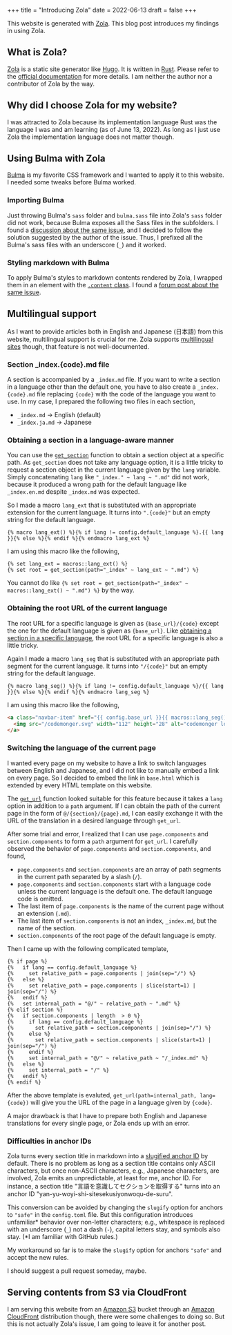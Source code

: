 +++
title = "Introducing Zola"
date = 2022-06-13
draft = false
+++

This website is generated with [Zola](https://www.getzola.org).
This blog post introduces my findings in using Zola.

<!-- more -->

## What is Zola?

[Zola](https://www.getzola.org) is a static site generator like [Hugo](https://gohugo.io).
It is written in [Rust](https://www.rust-lang.org).
Please refer to the [official documentation](https://www.getzola.org/documentation/getting-started/overview/) for more details.
I am neither the author nor a contributor of Zola by the way.

## Why did I choose Zola for my website?

I was attracted to Zola because its implementation language Rust was the language I was and am learning (as of June 13, 2022).
As long as I just use Zola the implementation language does not matter though.

## Using Bulma with Zola

[Bulma](https://bulma.io) is my favorite CSS framework and I wanted to apply it to this website.
I needed some tweaks before Bulma worked.

### Importing Bulma

Just throwing Bulma's `sass` folder and `bulma.sass` file into Zola's `sass` folder did not work, because Bulma exposes all the Sass files in the subfolders.
I found a [discussion about the same issue](https://github.com/getzola/zola/issues/431), and I decided to follow the solution suggested by the author of the issue.
Thus, I prefixed all the Bulma's sass files with an underscore (`_`) and it worked.

### Styling markdown with Bulma

To apply Bulma's styles to markdown contents rendered by Zola, I wrapped them in an element with the [`.content` class](https://bulma.io/documentation/elements/content/).
I found a [forum post about the same issue](https://zola.discourse.group/t/how-to-style-html-generated-from-markdown/868).

## Multilingual support

As I want to provide articles both in English and Japanese (日本語) from this website, multilingual support is crucial for me.
Zola supports [multilingual sites](https://www.getzola.org/documentation/content/multilingual/) though, that feature is not well-documented.

### Section _index.{code}.md file

A section is accompanied by a `_index.md` file.
If you want to write a section in a language other than the default one, you have to also create a `_index.{code}.md` file replacing `{code}` with the code of the language you want to use.
In my case, I prepared the following two files in each section,
- `_index.md` &rightarrow; English (default)
- `_index.ja.md` &rightarrow; Japanese

### Obtaining a section in a language-aware manner

You can use the [`get_section`](https://www.getzola.org/documentation/templates/overview/#get-section) function to obtain a section object at a specific path.
As `get_section` does not take any language option, it is a little tricky to request a section object in the current language given by the `lang` variable.
Simply concatenating `lang` like `"_index." ~ lang ~ ".md"` did not work, because it produced a wrong path for the default language like `_index.en.md` despite `_index.md` was expected.

So I made a macro `lang_ext` that is substituted with an appropriate extension for the current language.
It turns into `".{code}"` but an empty string for the default language.

```
{% macro lang_ext() %}{% if lang != config.default_language %}.{{ lang }}{% else %}{% endif %}{% endmacro lang_ext %}
```

I am using this macro like the following,

```
{% set lang_ext = macros::lang_ext() %}
{% set root = get_section(path="_index" ~ lang_ext ~ ".md") %}
```

You cannot do like `{% set root = get_section(path="_index" ~ macros::lang_ext() ~ ".md") %}` by the way.

### Obtaining the root URL of the current language

The root URL for a specific language is given as `{base_url}/{code}` except the one for the default language is given as `{base_url}`.
Like [obtaining a section in a specific language](#Obtaining_a_section_in_a_language-aware_manner), the root URL for a specific language is also a little tricky.

Again I made a macro `lang_seg` that is substituted with an appropriate path segment for the current language.
It turns into `"/{code}"` but an empty string for the default language.

```
{% macro lang_seg() %}{% if lang != config.default_language %}/{{ lang }}{% else %}{% endif %}{% endmacro lang_seg %}
```

I am using this macro like the following,

```html
<a class="navbar-item" href="{{ config.base_url }}{{ macros::lang_seg() }}">
  <img src="/codemonger.svg" width="112" height="28" alt="codemonger logo">
</a>
```

### Switching the language of the current page

I wanted every page on my website to have a link to switch languages between English and Japanese, and I did not like to manually embed a link on every page.
So I decided to embed the link in `base.html` which is extended by every HTML template on this website.

The [`get_url`](https://www.getzola.org/documentation/templates/overview/#get-url) function looked suitable for this feature because it takes a `lang` option in addition to a `path` argument.
If I can obtain the path of the current page in the form of `@/{section}/{page}.md`, I can easily exchange it with the URL of the translation in a desired language through `get_url`.

After some trial and error, I realized that I can use `page.components` and `section.components` to form a `path` argument for `get_url`.
I carefully observed the behavior of `page.components` and `section.components`, and found,
- `page.components` and `section.components` are an array of path segments in the current path separated by a slash (`/`).
- `page.components` and `section.components` start with a language code unless the current language is the default one.
  The default language code is omitted.
- The last item of `page.components` is the name of the current page without an extension (`.md`).
- The last item of `section.components` is not an index, `_index.md`, but the name of the section.
- `section.components` of the root page of the default language is empty.

Then I came up with the following complicated template,

```
{% if page %}
{%   if lang == config.default_language %}
{%     set relative_path = page.components | join(sep="/") %}
{%   else %}
{%     set relative_path = page.components | slice(start=1) | join(sep="/") %}
{%   endif %}
{%   set internal_path = "@/" ~ relative_path ~ ".md" %}
{% elif section %}
{%   if section.components | length  > 0 %}
{%     if lang == config.default_language %}
{%       set relative_path = section.components | join(sep="/") %}
{%     else %}
{%       set relative_path = section.components | slice(start=1) | join(sep="/") %}
{%     endif %}
{%     set internal_path = "@/" ~ relative_path ~ "/_index.md" %}
{%   else %}
{%     set internal_path = "/" %}
{%   endif %}
{% endif %}
```

After the above template is evaluted, `get_url(path=internal_path, lang={code})` will give you the URL of the page in a language given by `{code}`.

A major drawback is that I have to prepare both English and Japanese translations for every single page, or Zola ends up with an error.

### Difficulties in anchor IDs

Zola turns every section title in markdown into a [slugified anchor ID](https://www.getzola.org/documentation/getting-started/configuration/#slugification-strategies) by default.
There is no problem as long as a section title contains only ASCII characters, but once non-ASCII characters, e.g., Japanese characters, are involved, Zola emits an unpredictable, at least for me, anchor ID.
For instance, a section title "言語を意識してセクションを取得する" turns into an anchor ID "yan-yu-woyi-shi-sitesekusiyonwoqu-de-suru".

This conversion can be avoided by changing the `slugify` option for anchors to `"safe"` in the `config.toml` file.
But this configuration introduces unfamiliar\* behavior over non-letter characters; e.g., whitespace is replaced with an underscore (`_`) not a dash (`-`), capital letters stay, and symbols also stay.
(\*I am familiar with GitHub rules.)

My workaround so far is to make the `slugify` option for anchors `"safe"` and accept the new rules.

I should suggest a pull request someday, maybe.

## Serving contents from S3 via CloudFront

I am serving this website from an [Amazon S3](https://docs.aws.amazon.com/AmazonS3/latest/userguide/Welcome.html) bucket through an [Amazon CloudFront](https://docs.aws.amazon.com/AmazonCloudFront/latest/DeveloperGuide/Introduction.html) distribution though, there were some challenges to doing so.
But this is not actually Zola's issue, I am going to leave it for another post.